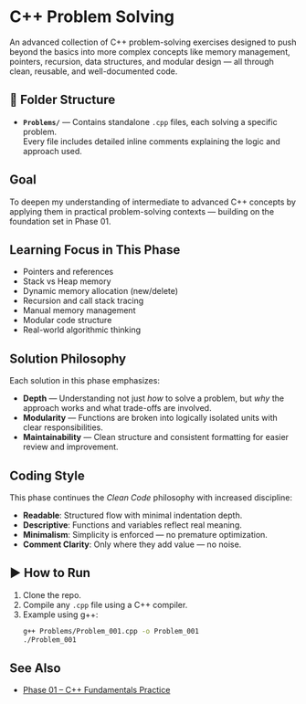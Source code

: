 # C++ Problem Solving

An advanced collection of C++ problem-solving exercises designed to push beyond the basics into more complex concepts like memory management, pointers, recursion, data structures, and modular design — all through clean, reusable, and well-documented code.

## 📁 Folder Structure

- **`Problems/`** — Contains standalone `.cpp` files, each solving a specific problem.  
  Every file includes detailed inline comments explaining the logic and approach used.

##  Goal

To deepen my understanding of intermediate to advanced C++ concepts by applying them in practical problem-solving contexts — building on the foundation set in Phase 01.

##  Learning Focus in This Phase

- Pointers and references
- Stack vs Heap memory
- Dynamic memory allocation (new/delete)
- Recursion and call stack tracing
- Manual memory management
- Modular code structure
- Real-world algorithmic thinking

##  Solution Philosophy
Each solution in this phase emphasizes:
- **Depth** — Understanding not just *how* to solve a problem, but *why* the approach works and what trade-offs are involved.
- **Modularity** — Functions are broken into logically isolated units with clear responsibilities.
- **Maintainability** — Clean structure and consistent formatting for easier review and improvement.

##  Coding Style
This phase continues the *Clean Code* philosophy with increased discipline:
-  **Readable**: Structured flow with minimal indentation depth.
-  **Descriptive**: Functions and variables reflect real meaning.
-  **Minimalism**: Simplicity is enforced — no premature optimization.
-  **Comment Clarity**: Only where they add value — no noise.

## ▶️ How to Run

1. Clone the repo.
2. Compile any `.cpp` file using a C++ compiler.
3. Example using g++:
   ```bash
   g++ Problems/Problem_001.cpp -o Problem_001
   ./Problem_001
   
##  See Also

-  [Phase 01 – C++ Fundamentals Practice](https://github.com/Muhamed-Shillua/CPP-Problem-Solving-Phase01)
